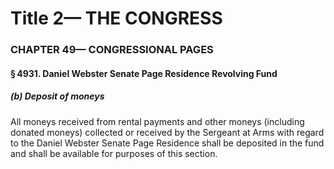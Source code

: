 
# Title 2— THE CONGRESS
### CHAPTER 49— CONGRESSIONAL PAGES
#### § 4931. Daniel Webster Senate Page Residence Revolving Fund
##### (b) Deposit of moneys

All moneys received from rental payments and other moneys (including donated moneys) collected or received by the Sergeant at Arms with regard to the Daniel Webster Senate Page Residence shall be deposited in the fund and shall be available for purposes of this section.
